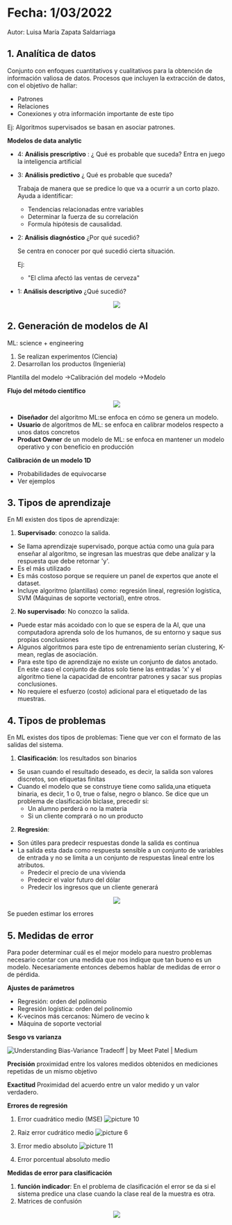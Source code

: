 # Fecha: 1/03/2022 
Autor: Luisa María Zapata Saldarriaga 

## 1. Analítica de datos 

Conjunto con enfoques cuantitativos y cualitativos para la obtención de información valiosa de datos. Procesos que incluyen la extracción de datos, con el objetivo de hallar: 
* Patrones
* Relaciones
* Conexiones y otra información importante de este tipo

Ej: Algoritmos supervisados se basan en asociar patrones.

**Modelos de data analytic**
- 4: **Análisis prescriptivo** : ¿ Qué es probable que suceda?
    Entra en juego la inteligencia artificial
- 3: **Análisis predictivo** ¿ Qué es probable que suceda?

    Trabaja de manera que se predice lo que va a ocurrir a un corto plazo. 
    Ayuda a identificar:
    * Tendencias relacionadas entre variables
    * Determinar la fuerza de su correlación 
    * Formula hipótesis de causalidad.
    
- 2: **Análisis diagnóstico** ¿Por qué sucedió?

    Se centra en conocer por qué sucedió cierta situación. 

    Ej: 
    * "El clima afectó las ventas de cerveza"

- 1: **Análisis descriptivo** ¿Qué sucedió?
<center>
<img src= "images/3fe9e7164c2a6c46080d4efd8ebef03f301ebf871d2b5cbb94f8339f0c826b91.png"> 
</center>


## 2. Generación de modelos de AI
ML: science + engineering 
1. Se realizan experimentos (Ciencia)
2. Desarrollan los productos (Ingeniería)

Plantilla del modelo ->Calibración del modelo ->Modelo

**Flujo del método científico**
<center>
<img src="images/1ada8af036d9252a24bc8bf5359fd1fed7807b6e1c67c9aec10aa4ece63fa571.png">  
</center>

* **Diseñador** del algoritmo ML:se enfoca en cómo se genera un modelo. 
* **Usuario** de algoritmos de ML: se enfoca en calibrar modelos respecto a unos datos concretos
* **Product Owner** de un modelo de ML: se enfoca en mantener un modelo operativo y con beneficio en producción 

**Calibración de un modelo 1D**

* Probabilidades de equivocarse 
* Ver ejemplos

## 3. Tipos de aprendizaje
En Ml existen dos tipos de aprendizaje:
1. **Supervisado**: conozco la salida. 
* Se llama aprendizaje supervisado, porque actúa como una guía para enseñar al algoritmo, se ingresan las muestras que debe analizar y la respuesta que debe retornar 'y'.
* Es el más utilizado
* Es más costoso porque se requiere un panel de expertos que anote el dataset. 
* Incluye algoritmo (plantillas) como: regresión lineal, regresión logística, SVM (Máquinas de soporte vectorial), entre otros. 
2. **No supervisado**: No conozco la salida.
* Puede estar más acoidado con lo que se espera de la AI, que una computadora aprenda solo de los humanos, de su entorno y saque sus propias conclusiones
* Algunos algoritmos para este tipo de entrenamiento serían clustering, K-mean, reglas de asociación. 
* Para este tipo de aprendizaje no existe un conjunto de datos anotado. En este caso el conjunto de datos solo tiene las entradas 'x' y el algoritmo tiene la capacidad de encontrar patrones y sacar sus propias conclusiones.
* No requiere el esfuerzo (costo) adicional para el etiquetado de las muestras. 

## 4. Tipos de problemas
En ML existes dos tipos de problemas:
Tiene que ver con el formato de las salidas del sistema. 
1. **Clasificación**: los resultados son binarios
* Se usan cuando el resultado deseado, es decir, la salida son valores discretos, son etiquetas finitas
* Cuando el modelo que se construye tiene como salida,una etiqueta binaria, es decir, 1 o 0, true o false, negro o blanco. 
Se dice que un problema de clasificación biclase, precedir si:
    - Un alumno perderá o no la materia
    - Si un cliente comprará o no un producto 
2. **Regresión**:
* Son útiles para predecir respuestas donde la salida es continua
* La salida esta dada como respuesta sensible a un conjunto de variables de entrada y no se limita a un conjunto de respuestas lineal entre los atributos. 
    - Predecir el precio de una vivienda
    - Predecir el valor futuro del dólar
    - Predecir los ingresos que un cliente generará

<center>
<img src="images/2127b9943d90b827267d640758a73d27637381d16182e255531b196ddd7ef5cc.png">
</center>

Se pueden estimar los errores 


## 5. Medidas de error

Para poder determinar cuál es el mejor modelo para nuestro problemas necesario contar con una medida que nos indique que tan bueno es un modelo. Necesariamente entonces debemos hablar de medidas de error o de pérdida. 

**Ajustes de parámetros**
- Regresión: orden del polinomio
- Regresión logística: orden del polinomio
- K-vecinos más cercanos: Número de vecino k 
- Máquina de soporte vectorial

**Sesgo vs varianza**

![Understanding Bias-Variance Tradeoff | by Meet Patel | Medium](https://miro.medium.com/max/544/1*Y-yJiR0FzMgchPA-Fm5c1Q.jpeg)

**Precisión** proximidad entre los valores medidos obtenidos en mediciones repetidas de un mismo objetivo

**Exactitud** Proximidad del acuerdo entre un valor medido y un valor verdadero. 


**Errores de regresión**
1. Error cuadrático medio (MSE)
![picture 10](images/6d7d3b4eff0816e9730570d262410de6df4bd58e17eb9d95a507f87adaa75ab9.png)  

2. Raiz error cudrático medio
![picture 6](images/967c066fa8a9561b91736b6116bc33f32545b6bb7f1e26121cda0052d405865d.png)  
3. Error medio absoluto
![picture 11](images/228f7b0461940a994fc952dc51cb508ecc676e8c5b82592ff713d21c0990d69a.png)  

4. Error porcentual absoluto medio

**Medidas de error para clasificación**
1. **función indicador**: En el problema de clasificación el error se da si el sistema predice una clase cuando la clase real de la muestra es otra. 
2. Matrices de confusión 

<center>
<img src="images/990327227b94c405b65587e6554f577f8d8a7ea3bc9f38cae1f01278443abf17.png">
</center>



